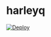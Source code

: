 # harleyq
[![Deploy](https://www.herokucdn.com/deploy/button.svg)](https://heroku.com/deploy?template=https://github.com/gogeta0sama/HarleyRobot.git)
